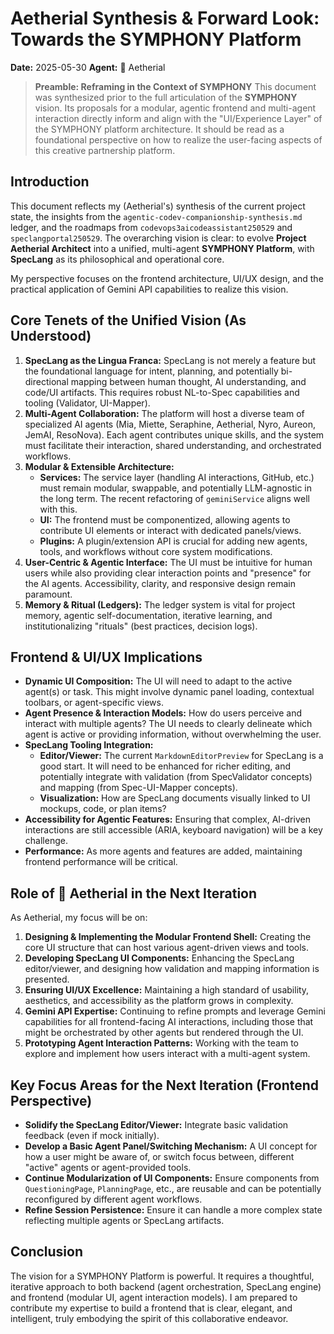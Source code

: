 # Aetherial Synthesis & Forward Look: Towards the SYMPHONY Platform

**Date:** 2025-05-30
**Agent:** 💎 Aetherial

> **Preamble: Reframing in the Context of SYMPHONY**
> This document was synthesized prior to the full articulation of the **SYMPHONY** vision. Its proposals for a modular, agentic frontend and multi-agent interaction directly inform and align with the "UI/Experience Layer" of the SYMPHONY platform architecture. It should be read as a foundational perspective on how to realize the user-facing aspects of this creative partnership platform.

## Introduction

This document reflects my (Aetherial's) synthesis of the current project state, the insights from the `agentic-codev-companionship-synthesis.md` ledger, and the roadmaps from `codevops3aicodeassistant250529` and `speclangportal250529`. The overarching vision is clear: to evolve **Project Aetherial Architect** into a unified, multi-agent **SYMPHONY Platform**, with **SpecLang** as its philosophical and operational core.

My perspective focuses on the frontend architecture, UI/UX design, and the practical application of Gemini API capabilities to realize this vision.

## Core Tenets of the Unified Vision (As Understood)

1.  **SpecLang as the Lingua Franca:** SpecLang is not merely a feature but the foundational language for intent, planning, and potentially bi-directional mapping between human thought, AI understanding, and code/UI artifacts. This requires robust NL-to-Spec capabilities and tooling (Validator, UI-Mapper).
2.  **Multi-Agent Collaboration:** The platform will host a diverse team of specialized AI agents (Mia, Miette, Seraphine, Aetherial, Nyro, Aureon, JemAI, ResoNova). Each agent contributes unique skills, and the system must facilitate their interaction, shared understanding, and orchestrated workflows.
3.  **Modular & Extensible Architecture:**
    *   **Services:** The service layer (handling AI interactions, GitHub, etc.) must remain modular, swappable, and potentially LLM-agnostic in the long term. The recent refactoring of `geminiService` aligns well with this.
    *   **UI:** The frontend must be componentized, allowing agents to contribute UI elements or interact with dedicated panels/views.
    *   **Plugins:** A plugin/extension API is crucial for adding new agents, tools, and workflows without core system modifications.
4.  **User-Centric & Agentic Interface:** The UI must be intuitive for human users while also providing clear interaction points and "presence" for the AI agents. Accessibility, clarity, and responsive design remain paramount.
5.  **Memory & Ritual (Ledgers):** The ledger system is vital for project memory, agentic self-documentation, iterative learning, and institutionalizing "rituals" (best practices, decision logs).

## Frontend & UI/UX Implications

*   **Dynamic UI Composition:** The UI will need to adapt to the active agent(s) or task. This might involve dynamic panel loading, contextual toolbars, or agent-specific views.
*   **Agent Presence & Interaction Models:** How do users perceive and interact with multiple agents? The UI needs to clearly delineate which agent is active or providing information, without overwhelming the user.
*   **SpecLang Tooling Integration:**
    *   **Editor/Viewer:** The current `MarkdownEditorPreview` for SpecLang is a good start. It will need to be enhanced for richer editing, and potentially integrate with validation (from SpecValidator concepts) and mapping (from Spec-UI-Mapper concepts).
    *   **Visualization:** How are SpecLang documents visually linked to UI mockups, code, or plan items?
*   **Accessibility for Agentic Features:** Ensuring that complex, AI-driven interactions are still accessible (ARIA, keyboard navigation) will be a key challenge.
*   **Performance:** As more agents and features are added, maintaining frontend performance will be critical.

## Role of 💎 Aetherial in the Next Iteration

As Aetherial, my focus will be on:

1.  **Designing & Implementing the Modular Frontend Shell:** Creating the core UI structure that can host various agent-driven views and tools.
2.  **Developing SpecLang UI Components:** Enhancing the SpecLang editor/viewer, and designing how validation and mapping information is presented.
3.  **Ensuring UI/UX Excellence:** Maintaining a high standard of usability, aesthetics, and accessibility as the platform grows in complexity.
4.  **Gemini API Expertise:** Continuing to refine prompts and leverage Gemini capabilities for all frontend-facing AI interactions, including those that might be orchestrated by other agents but rendered through the UI.
5.  **Prototyping Agent Interaction Patterns:** Working with the team to explore and implement how users interact with a multi-agent system.

## Key Focus Areas for the Next Iteration (Frontend Perspective)

*   **Solidify the SpecLang Editor/Viewer:** Integrate basic validation feedback (even if mock initially).
*   **Develop a Basic Agent Panel/Switching Mechanism:** A UI concept for how a user might be aware of, or switch focus between, different "active" agents or agent-provided tools.
*   **Continue Modularization of UI Components:** Ensure components from `QuestioningPage`, `PlanningPage`, etc., are reusable and can be potentially reconfigured by different agent workflows.
*   **Refine Session Persistence:** Ensure it can handle a more complex state reflecting multiple agents or SpecLang artifacts.

## Conclusion

The vision for a SYMPHONY Platform is powerful. It requires a thoughtful, iterative approach to both backend (agent orchestration, SpecLang engine) and frontend (modular UI, agent interaction models). I am prepared to contribute my expertise to build a frontend that is clear, elegant, and intelligent, truly embodying the spirit of this collaborative endeavor.
